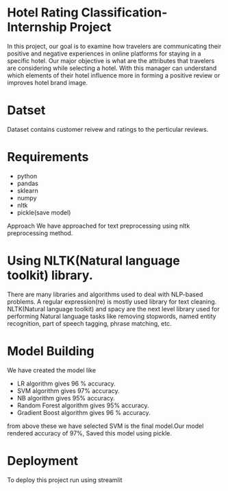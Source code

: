 # Hotel Rating Classification-Internship Project
In this project, our goal is to examine how travelers are communicating their positive and negative experiences in online platforms for staying in a specific hotel. Our major objective is what are the attributes that travelers are considering while selecting a hotel. With this manager can understand which elements of their hotel influence more in forming a positive review or improves hotel brand image.

# Datset
Dataset contains customer reivew and ratings to the perticular reviews.

# Requirements
* python
* pandas
* sklearn
* numpy
* nltk
* pickle(save model)

 Approach
We have approached for text preprocessing using nltk preprocessing method.
# Using NLTK(Natural language toolkit) library.
There are many libraries and algorithms used to deal with NLP-based problems. A regular expression(re) is mostly used library for text cleaning. NLTK(Natural language toolkit) and spacy are the next level library used for performing Natural language tasks like removing stopwords, named entity recognition, part of speech tagging, phrase matching, etc.

# Model Building
We have created the model like 
* LR algorithm gives 96 % accuracy.
* SVM algorithm gives  97% accuracy.
* NB algorithm gives 95%  accuracy.
* Random Forest algorithm gives 95% accuracy.
* Gradient Boost algorithm gives 96 % accuracy.
  
from above these we have selected SVM is the final model.Our model rendered accuracy of 97%, Saved this model using pickle.

# Deployment
To deploy this project run using streamlit
